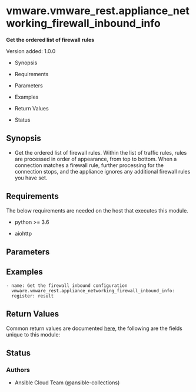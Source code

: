 # vmware.vmware_rest.appliance_networking_firewall_inbound_info

**Get the ordered list of firewall rules**

Version added: 1.0.0


* Synopsis


* Requirements


* Parameters


* Examples


* Return Values


* Status

## Synopsis


* Get the ordered list of firewall rules. Within the list of traffic
rules, rules are processed in order of appearance, from top to
bottom. When a connection matches a firewall rule, further
processing for the connection stops, and the appliance ignores any
additional firewall rules you have set.

## Requirements

The below requirements are needed on the host that executes this
module.


* python >= 3.6


* aiohttp

## Parameters

## Examples

```
- name: Get the firewall inbound configuration
  vmware.vmware_rest.appliance_networking_firewall_inbound_info:
  register: result
```

## Return Values

Common return values are documented [here](https://docs.ansible.com/ansible/latest/reference_appendices/common_return_values.html#common-return-values),
the following are the fields unique to this module:

## Status

### Authors


* Ansible Cloud Team (@ansible-collections)
